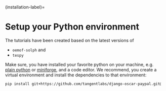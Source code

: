 (installation-label)=

# Setup your Python environment

The tutorials have been created based on the latest versions of

- `oemof-solph` and
- `tespy`

Make sure, you have installed your favorite python on your machine, e.g.
[plain python](https://www.python.org/) or
[miniforge](https://github.com/conda-forge/miniforge), and a code editor. We
recommend, you create a virtual environment and install the dependencies to
that environment:

```bash
pip install git+https://github.com/tangentlabs/django-oscar-paypal.git@issue/34/oscar-0.6
```
